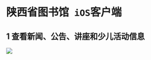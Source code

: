 # 陕西省图书馆` iOS`客户端  
## 1 查看新闻、公告、讲座和少儿活动信息  
![](http://7xotel.com1.z0.glb.clouddn.com/%E5%9B%BE%E4%B9%A6%E9%A6%86%E6%96%B0%E9%97%BB%E9%A1%B5%E9%9D%A2.png)

